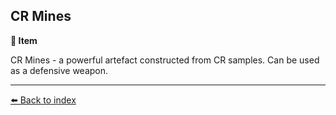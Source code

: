 ## CR Mines

**📜 Item**

CR Mines - a powerful artefact constructed from CR samples. Can be used as a defensive weapon.


----------
[⬅️ Back to index](/#8360_s)